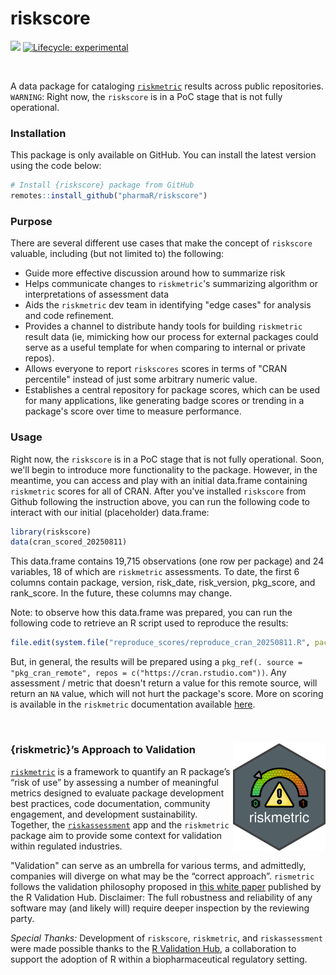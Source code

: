 
# riskscore

<!-- badges: start -->
[<img
src="https://img.shields.io/badge/Slack-RValidationHub-blue?style=flat&logo=slack">](https://RValidationHub.slack.com)
[![Lifecycle:
experimental](https://img.shields.io/badge/lifecycle-experimental-orange.svg)](https://lifecycle.r-lib.org/articles/stages.html#experimental)
<!-- badges: end -->

<br>

A data package for cataloging
[`riskmetric`](https://github.com/pharmaR/riskmetric) results across public
repositories. `WARNING`: Right now, the `riskscore` is in a PoC stage that is not fully operational. 

### Installation

This package is only available on GitHub. You can install the latest version
using the code below:

``` r
# Install {riskscore} package from GitHub
remotes::install_github("pharmaR/riskscore")

```

### Purpose

There are several different use cases that make the concept of `riskscore` 
valuable, including (but not limited to) the following:

- Guide more effective discussion around how to summarize risk
- Helps communicate changes to `riskmetric`'s summarizing algorithm or interpretations of assessment data
- Aids the `riskmetric` dev team in identifying "edge cases" for analysis and code refinement.
- Provides a channel to distribute handy tools for building `riskmetric` result data (ie, mimicking how our process for external packages could serve as a useful template for when comparing to internal or private repos).
- Allows everyone to report `riskscores` scores in terms of "CRAN percentile" instead of just some arbitrary numeric value.
- Establishes a central repository for package scores, which can be used for many applications, like generating badge scores or trending in a package's score over time to measure performance.


### Usage

Right now, the `riskscore` is in a PoC stage that is not fully operational. 
Soon, we'll begin to introduce more functionality to the package. However, in
the meantime, you can access and play with an initial data.frame containing
`riskmetric` scores for all of CRAN. After you've installed `riskscore` from
Github following the instruction above, you can run the following code to
interact with our initial (placeholder) data.frame:

```r
library(riskscore)
data(cran_scored_20250811)
```

This data.frame contains 19,715 observations (one row per package) and 24 
variables, 18 of which are `riskmetric` assessments. To date, the first 6
columns contain package, version, risk_date, risk_version, pkg_score, and 
rank_score. In the future, these columns may change.

Note: to observe how this data.frame was prepared, you can run the following
code to retrieve an R script used to reproduce the results:

```r
file.edit(system.file("reproduce_scores/reproduce_cran_20250811.R", package = "riskscore"))
```

But, in general, the results will be prepared using a 
`pkg_ref(. source = "pkg_cran_remote", repos = c("https://cran.rstudio.com"))`. 
Any assessment / metric that doesn't return a value for this remote source, will
return an `NA` value, which will not hurt the package's score. More on scoring
is available in the `riskmetric` documentation available [here](https://pharmar.github.io/riskmetric/articles/riskmetric.html#score-our-metrics).


<br>

### {riskmetric}’s Approach to Validation <a href='https://pharmar.github.io/riskmetric/'><img src="man/figures/hex-riskmetric-aspconfig.png" align="right" height="172" style="float:right; height:172px;"/></a>

[`riskmetric`](https://github.com/pharmaR/riskmetric) is a framework to quantify
an R package’s “risk of use” by assessing a number of meaningful metrics
designed to evaluate package development best practices, code documentation,
community engagement, and development sustainability. Together, the
[`riskassessment`](https://github.com/pharmaR/riskassessment) app and the
`riskmetric` package aim to provide some context for validation within regulated
industries.

"Validation" can serve as an umbrella for various terms, and admittedly,
companies will diverge on what may be the “correct approach”. `rismetric`
follows the validation philosophy proposed in [this white
paper](https://www.pharmar.org/white-paper/) published by the R Validation Hub.
Disclaimer: The full robustness and reliability of any software may (and likely
will) require deeper inspection by the reviewing party.

*Special Thanks:* Development of `riskscore`, `riskmetric`, and  `riskassessment`
were made possible thanks to the [R Validation
Hub](https://www.pharmar.org/about/), a collaboration to support the adoption of
R within a biopharmaceutical regulatory setting.

<br>

<br>

<br>
